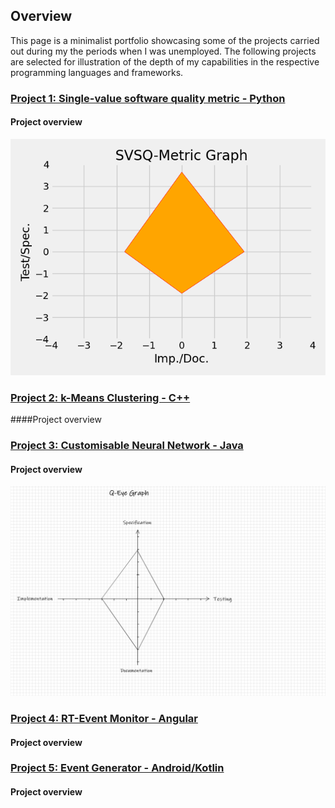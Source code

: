 ## Overview

This page is a minimalist portfolio showcasing some of the projects carried out during my the periods when 
I was unemployed. The following projects are selected for illustration of the depth of my capabilities in the
respective programming languages and frameworks.

### [Project 1: Single-value software quality metric - Python](https://github.com/Pendo720/svsqm)  
#### Project overview

![](/gh-images/svsqm_graph.png)

### [Project 2: k-Means Clustering - C++](https://github.com/Pendo720/kmeans-fp)  
####Project overview

### [Project 3: Customisable Neural Network - Java](https://github.com/Pendo720/nn-fp)  
#### Project overview

![](/gh-images/graph.png)

### [Project 4: RT-Event Monitor - Angular](https://github.com/Pendo720/Tri-Font)  
#### Project overview

### [Project 5: Event Generator - Android/Kotlin](https://github.com/Pendo720/nfc-eg)  
#### Project overview
